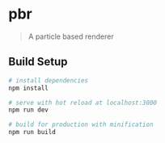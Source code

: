 # pbr
> A particle based renderer

## Build Setup
``` bash
# install dependencies
npm install

# serve with hot reload at localhost:3000
npm run dev

# build for production with minification
npm run build
```
